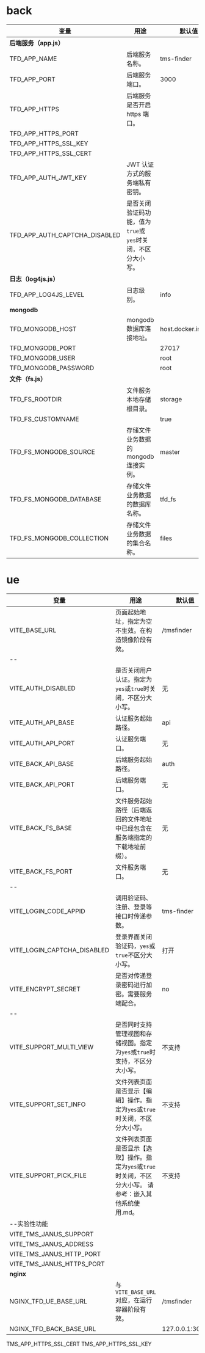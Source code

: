 # back

| 变量                          | 用途                                                        | 默认值               |
| ----------------------------- | ----------------------------------------------------------- | -------------------- |
| **后端服务（app.js）**        |                                                             |                      |
| TFD_APP_NAME                  | 后端服务名称。                                              | tms-finder           |
| TFD_APP_PORT                  | 后端服务端口。                                              | 3000                 |
| TFD_APP_HTTPS                 | 后端服务是否开启 https 端口。                               |                      |
| TFD_APP_HTTPS_PORT            |                                                             |                      |
| TFD_APP_HTTPS_SSL_KEY         |                                                             |                      |
| TFD_APP_HTTPS_SSL_CERT        |                                                             |                      |
| TFD_APP_AUTH_JWT_KEY          | JWT 认证方式的服务端私有密钥。                              |                      |
| TFD_APP_AUTH_CAPTCHA_DISABLED | 是否关闭验证码功能，值为`true`或`yes`时关闭，不区分大小写。 |                      |
| **日志（log4js.js）**         |                                                             |                      |
| TFD_APP_LOG4JS_LEVEL          | 日志级别。                                                  | info                 |
| **mongodb**                   |                                                             |                      |
| TFD_MONGODB_HOST              | mongodb 数据库连接地址。                                    | host.docker.internal |
| TFD_MONGODB_PORT              |                                                             | 27017                |
| TFD_MONGODB_USER              |                                                             | root                 |
| TFD_MONGODB_PASSWORD          |                                                             | root                 |
| **文件（fs.js）**             |                                                             |                      |
| TFD_FS_ROOTDIR                | 文件服务本地存储根目录。                                    | storage              |
| TFD_FS_CUSTOMNAME             |                                                             | true                 |
| TFD_FS_MONGODB_SOURCE         | 存储文件业务数据的 mongodb 连接实例。                       | master               |
| TFD_FS_MONGODB_DATABASE       | 存储文件业务数据的数据库名称。                              | tfd_fs               |
| TFD_FS_MONGODB_COLLECTION     | 存储文件业务数据的集合名称。                                | files                |

# ue

| 变量                        | 用途                                                                                                      | 默认值         |
| --------------------------- | --------------------------------------------------------------------------------------------------------- | -------------- |
| VITE_BASE_URL               | 页面起始地址，指定为空不生效。在构造镜像阶段有效。                                                        | /tmsfinder     |
| --                          |                                                                                                           |                |
| VITE_AUTH_DISABLED          | 是否关闭用户认证。指定为`yes`或`true`时关闭，不区分大小写。                                               | 无             |
| VITE_AUTH_API_BASE          | 认证服务起始路径。                                                                                        | api            |
| VITE_AUTH_API_PORT          | 认证服务端口。                                                                                            | 无             |
| VITE_BACK_API_BASE          | 后端服务起始路径。                                                                                        | auth           |
| VITE_BACK_API_PORT          | 后端服务端口。                                                                                            | 无             |
| VITE_BACK_FS_BASE           | 文件服务起始路径（后端返回的文件地址中已经包含在服务端指定的下载地址前缀）。                              | 无             |
| VITE_BACK_FS_PORT           | 文件服务端口。                                                                                            | 无             |
| --                          |                                                                                                           |                |
| VITE_LOGIN_CODE_APPID       | 调用验证码、注册、登录等接口时传递参数。                                                                  | tms-finder     |
| VITE_LOGIN_CAPTCHA_DISABLED | 登录界面关闭验证码，`yes`或`true`不区分大小写。                                                           | 打开           |
| VITE_ENCRYPT_SECRET         | 是否对传递登录密码进行加密。需要服务端配合。                                                              | no             |
| --                          |                                                                                                           |                |
| VITE_SUPPORT_MULTI_VIEW     | 是否同时支持管理视图和存储视图。指定为`yes`或`true`时支持，不区分大小写。                                 | 不支持         |
| VITE_SUPPORT_SET_INFO       | 文件列表页面是否显示【编辑】操作。指定为`yes`或`true`时关闭，不区分大小写。                               | 不支持         |
| VITE_SUPPORT_PICK_FILE      | 文件列表页面是否显示【选取】操作。指定为`yes`或`true`时关闭，不区分大小写。 请参考：嵌入其他系统使用.md。 | 不支持         |
| --实验性功能                |                                                                                                           |                |
| VITE_TMS_JANUS_SUPPORT      |                                                                                                           |                |
| VITE_TMS_JANUS_ADDRESS      |                                                                                                           |                |
| VITE_TMS_JANUS_HTTP_PORT    |                                                                                                           |                |
| VITE_TMS_JANUS_HTTPS_PORT   |                                                                                                           |                |
| **nginx**                   |                                                                                                           |                |
| NGINX_TFD_UE_BASE_URL       | 与`VITE_BASE_URL`对应，在运行容器阶段有效。                                                               | /tmsfinder     |
| NGINX_TFD_BACK_BASE_URL     |                                                                                                           | 127.0.0.1:3000 |

TMS_APP_HTTPS_SSL_CERT
TMS_APP_HTTPS_SSL_KEY

